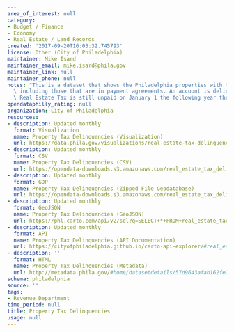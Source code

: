 ```yaml
---
area_of_interest: null
category:
- Budget / Finance
- Economy
- Real Estate / Land Records
created: '2017-09-20T16:03:32.745793'
license: Other (City of Philadelphia)
maintainer: Mike Isard
maintainer_email: mike.isard@phila.gov
maintainer_link: null
maintainer_phone: null
notes: "This is a dataset that shows the Philadelphia properties with tax delinquencies,\
  \ including those that are in payment agreements. An account is delinquent when\
  \ Real Estate Tax is still unpaid on January 1 the following year the tax was due."
opendataphilly_rating: null
organization: City of Philadelphia
resources:
- description: Updated monthly
  format: Visualization
  name: Property Tax Delinquencies (Visualization)
  url: https://data.phila.gov/visualizations/real-estate-tax-delinquencies
- description: Updated monthly
  format: CSV
  name: Property Tax Delinquencies (CSV)
  url: https://opendata-downloads.s3.amazonaws.com/real_estate_tax_delinquencies.csv
- description: Updated monthly
  format: GDP
  name: Property Tax Delinquencies (Zipped File Geodatabase)
  url: https://opendata-downloads.s3.amazonaws.com/real_estate_tax_delinquencies.gdb.zip
- description: Updated monthly
  format: GeoJSON
  name: Property Tax Delinquencies (GeoJSON)
  url: https://phl.carto.com/api/v2/sql?q=SELECT+*+FROM+real_estate_tax_delinquencies&filename=real_estate_tax_delinquencies&format=geojson&skipfields=cartodb_id
- description: Updated monthly
  format: API
  name: Property Tax Delinquencies (API Documentation)
  url: https://cityofphiladelphia.github.io/carto-api-explorer/#real_estate_tax_delinquencies
- description: ''
  format: HTML
  name: Property Tax Delinquencies (Metadata)
  url: http://metadata.phila.gov/#home/datasetdetails/57d9643afab162fe2708224e/representationdetails/57d9643cfab162fe27082252/
schema: philadelphia
source: ''
tags:
- Revenue Department
time_period: null
title: Property Tax Delinquencies
usage: null
---
```


